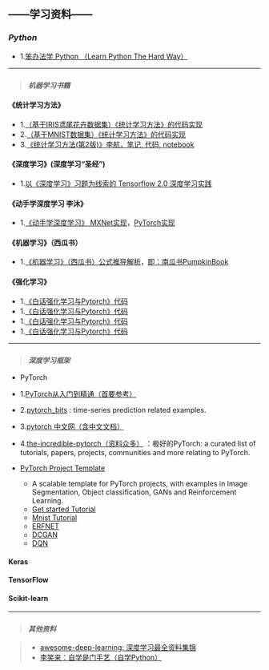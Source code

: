 

## **——学习资料——**
### *Python*
- 1.[笨办法学 Python （Learn Python The Hard Way）](https://www.2cto.com/shouce/Pythonbbf/index.html)

------------

> ### *`机器学习书籍`*

#### 《统计学习方法》
- 1.[（基于IRIS鸢尾花卉数据集）《统计学习方法》的代码实现](https://github.com/fengdu78/lihang-code)
- 2.[（基于MNIST数据集）《统计学习方法》的代码实现](https://github.com/WenDesi/lihang_book_algorithm)
- 3.[《统计学习方法(第2版)》李航，笔记, 代码, notebook](https://github.com/SmirkCao/Lihang)

#### 《深度学习》(深度学习“圣经”)
- 1.[以《深度学习》习题为线索的 Tensorflow 2.0 深度学习实践](https://github.com/adhiraiyan/DeepLearningWithTF2.0)

#### 《动手学深度学习 李沐》
- 1.[《动手学深度学习》 MXNet实现](https://zh.d2l.ai/index.html)，[PyTorch实现](https://github.com/ShusenTang/Dive-into-DL-PyTorch)

#### 《机器学习》（西瓜书）
- 1.[《机器学习》（西瓜书）公式推导解析](https://github.com/datawhalechina/pumpkin-book)，[即：南瓜书PumpkinBook](https://datawhalechina.github.io/pumpkin-book/#/)


#### 《强化学习》
- 1.[《白话强化学习与Pytorch》代码](https://github.com/GAOYANGAU/DRLPytorch)
- 1.[《白话强化学习与Pytorch》代码](https://github.com/GAOYANGAU/DRLPytorch)
- 1.[《白话强化学习与Pytorch》代码](https://github.com/GAOYANGAU/DRLPytorch)
- 1.[《白话强化学习与Pytorch》代码](https://github.com/GAOYANGAU/DRLPytorch)

---------------------------

> ### *`深度学习框架`*

- PyTorch
 - 1.[PyTorch从入门到精通（首要参考）](https://github.com/amusi/PyTorch-From-Zero-To-One)
 - 2.[pytorch_bits](https://github.com/jpeg729/pytorch_bits) : time-series prediction related examples.
 - 3.[pytorch 中文网（含中文文档）](https://www.pytorchtutorial.com) 
 - 4.[the-incredible-pytorch（资料众多）](https://github.com/ritchieng/the-incredible-pytorch) ：极好的PyTorch: a curated list of tutorials, papers, projects, communities and more relating to PyTorch.


- [PyTorch Project Template](https://github.com/moemen95/PyTorch-Project-Template)
	- A scalable template for PyTorch projects, with examples in Image Segmentation, Object classification, GANs and Reinforcement Learning.
	- [Get started Tutorial](https://github.com/moemen95/PyTorch-Project-Template/blob/master/tutorials/getStarted_tutorial.md)
	- [Mnist Tutorial](https://github.com/moemen95/PyTorch-Project-Template/blob/master/tutorials/mnist_tutorial.md)
	- [ERFNET](https://github.com/moemen95/PyTorch-Project-Template/blob/master/agents/erfnet.py)
	- [DCGAN](https://github.com/moemen95/PyTorch-Project-Template/blob/master/agents/dcgan.py)
	- [DQN](https://github.com/moemen95/PyTorch-Project-Template/blob/master/agents/dqn.py)

#### Keras


#### TensorFlow

#### Scikit-learn

----------------

> ### *`其他资料`*

> - [awesome-deep-learning: 深度学习最全资料集锦](https://github.com/ChristosChristofidis/awesome-deep-learning)
> - [李笑来：自学是门手艺（自学Python）](https://github.com/selfteaching/the-craft-of-selfteaching)


